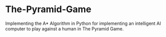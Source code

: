 # The-Pyramid-Game
Implementing the A* Algorithm in Python for implementing an intelligent AI computer to play against a human in The Pyramid Game.
